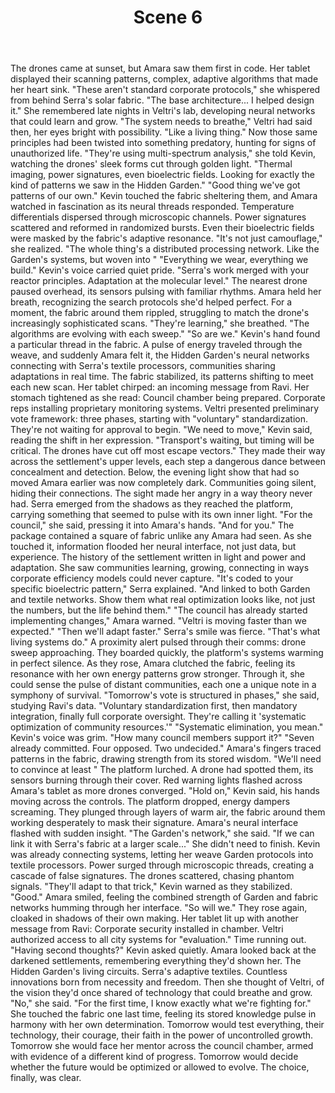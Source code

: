 ﻿---
chapter: 2
scene: 6
chapter_title: "THE WASTELAND CONNECTION"
chapter_slug: the-wasteland-connection
title: "Scene 6"
slug: ch02-sc06-the-wasteland-connection
order: 6
prev: ch02-sc05-the-wasteland-connection
next: ch03-sc01-the-verdant-network
word_count: 1036
reading_time_min: 5
est_tokens: 1347
id: "0e95dcc2-0551-4d0b-96d5-27d0243cb877"
---

The drones came at sunset, but Amara saw them first in code. Her tablet displayed their scanning patterns, complex, adaptive algorithms that made her heart sink. "These aren't standard corporate protocols," she whispered from behind Serra's solar fabric. "The base architecture... I helped design it."
      She remembered late nights in Veltri's lab, developing neural networks that could learn and grow. "The system needs to breathe," Veltri had said then, her eyes bright with possibility. "Like a living thing." Now those same principles had been twisted into something predatory, hunting for signs of unauthorized life.
      "They're using multi-spectrum analysis," she told Kevin, watching the drones' sleek forms cut through golden light. "Thermal imaging, power signatures, even bioelectric fields. Looking for exactly the kind of patterns we saw in the Hidden Garden."
      "Good thing we've got patterns of our own." Kevin touched the fabric sheltering them, and Amara watched in fascination as its neural threads responded. Temperature differentials dispersed through microscopic channels. Power signatures scattered and reformed in randomized bursts. Even their bioelectric fields were masked by the fabric's adaptive resonance.
      "It's not just camouflage," she realized. "The whole thing's a distributed processing network. Like the Garden's systems, but woven into "
      "Everything we wear, everything we build." Kevin's voice carried quiet pride. "Serra's work merged with your reactor principles. Adaptation at the molecular level."
      The nearest drone paused overhead, its sensors pulsing with familiar rhythms. Amara held her breath, recognizing the search protocols she'd helped perfect. For a moment, the fabric around them rippled, struggling to match the drone's increasingly sophisticated scans.
      "They're learning," she breathed. "The algorithms are evolving with each sweep."
      "So are we." Kevin's hand found a particular thread in the fabric. A pulse of energy traveled through the weave, and suddenly Amara felt it, the Hidden Garden's neural networks connecting with Serra's textile processors, communities sharing adaptations in real time. The fabric stabilized, its patterns shifting to meet each new scan.
      Her tablet chirped: an incoming message from Ravi. Her stomach tightened as she read: Council chamber being prepared. Corporate reps installing proprietary monitoring systems. Veltri presented preliminary vote framework: three phases, starting with "voluntary" standardization. They're not waiting for approval to begin.
      "We need to move," Kevin said, reading the shift in her expression. "Transport's waiting, but timing will be critical. The drones have cut off most escape vectors."
      They made their way across the settlement's upper levels, each step a dangerous dance between concealment and detection. Below, the evening light show that had so moved Amara earlier was now completely dark. Communities going silent, hiding their connections. The sight made her angry in a way theory never had.
      Serra emerged from the shadows as they reached the platform, carrying something that seemed to pulse with its own inner light. "For the council," she said, pressing it into Amara's hands. "And for you."
      The package contained a square of fabric unlike any Amara had seen. As she touched it, information flooded her neural interface, not just data, but experience. The history of the settlement written in light and power and adaptation. She saw communities learning, growing, connecting in ways corporate efficiency models could never capture.
      "It's coded to your specific bioelectric pattern," Serra explained. "And linked to both Garden and textile networks. Show them what real optimization looks like, not just the numbers, but the life behind them."
      "The council has already started implementing changes," Amara warned. "Veltri is moving faster than we expected."
      "Then we'll adapt faster." Serra's smile was fierce. "That's what living systems do."
      A proximity alert pulsed through their comms: drone sweep approaching. They boarded quickly, the platform's systems warming in perfect silence. As they rose, Amara clutched the fabric, feeling its resonance with her own energy patterns grow stronger. Through it, she could sense the pulse of distant communities, each one a unique note in a symphony of survival.
      "Tomorrow's vote is structured in phases," she said, studying Ravi's data. "Voluntary standardization first, then mandatory integration, finally full corporate oversight. They're calling it 'systematic optimization of community resources.'"
      "Systematic elimination, you mean." Kevin's voice was grim. "How many council members support it?"
      "Seven already committed. Four opposed. Two undecided." Amara's fingers traced patterns in the fabric, drawing strength from its stored wisdom. "We'll need to convince at least "
      The platform lurched. A drone had spotted them, its sensors burning through their cover. Red warning lights flashed across Amara's tablet as more drones converged.
      "Hold on," Kevin said, his hands moving across the controls. The platform dropped, energy dampers screaming. They plunged through layers of warm air, the fabric around them working desperately to mask their signature.
      Amara's neural interface flashed with sudden insight. "The Garden's network," she said. "If we can link it with Serra's fabric at a larger scale..."
      She didn't need to finish. Kevin was already connecting systems, letting her weave Garden protocols into textile processors. Power surged through microscopic threads, creating a cascade of false signatures. The drones scattered, chasing phantom signals.
      "They'll adapt to that trick," Kevin warned as they stabilized.
      "Good." Amara smiled, feeling the combined strength of Garden and fabric networks humming through her interface. "So will we."
      They rose again, cloaked in shadows of their own making. Her tablet lit up with another message from Ravi: Corporate security installed in chamber. Veltri authorized access to all city systems for "evaluation." Time running out.
      "Having second thoughts?" Kevin asked quietly.
      Amara looked back at the darkened settlements, remembering everything they'd shown her. The Hidden Garden's living circuits. Serra's adaptive textiles. Countless innovations born from necessity and freedom. Then she thought of Veltri, of the vision they'd once shared of technology that could breathe and grow.
      "No," she said. "For the first time, I know exactly what we're fighting for."
      She touched the fabric one last time, feeling its stored knowledge pulse in harmony with her own determination. Tomorrow would test everything, their technology, their courage, their faith in the power of uncontrolled growth. Tomorrow she would face her mentor across the council chamber, armed with evidence of a different kind of progress.
      Tomorrow would decide whether the future would be optimized or allowed to evolve.
      The choice, finally, was clear.
